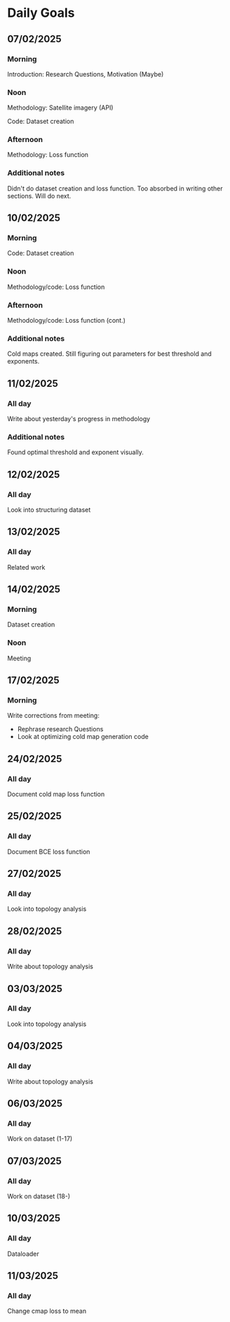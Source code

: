 # Daily Goals


## 07/02/2025

### Morning

Introduction: Research Questions, Motivation (Maybe)

### Noon

Methodology: Satellite imagery (API)

Code: Dataset creation

### Afternoon

Methodology: Loss function

### Additional notes

Didn't do dataset creation and loss function. Too absorbed in writing other sections. Will do next.



## 10/02/2025

### Morning

Code: Dataset creation

### Noon

Methodology/code: Loss function

### Afternoon

Methodology/code: Loss function (cont.)

### Additional notes

Cold maps created. Still figuring out parameters for best threshold and exponents.



## 11/02/2025

### All day

Write about yesterday's progress in methodology

### Additional notes

Found optimal threshold and exponent visually.


## 12/02/2025

### All day

Look into structuring dataset

## 13/02/2025

### All day

Related work

## 14/02/2025

### Morning

Dataset creation

### Noon

Meeting

## 17/02/2025

### Morning

Write corrections from meeting:

- Rephrase research Questions
- Look at optimizing cold map generation code

## 24/02/2025

### All day

Document cold map loss function

## 25/02/2025

### All day

Document BCE loss function

## 27/02/2025

### All day

Look into topology analysis

## 28/02/2025

### All day

Write about topology analysis

## 03/03/2025

### All day

Look into topology analysis


## 04/03/2025

### All day

Write about topology analysis

## 06/03/2025

### All day

Work on dataset (1-17)

## 07/03/2025

### All day

Work on dataset (18-)

## 10/03/2025

### All day

Dataloader

## 11/03/2025

### All day

Change cmap loss to mean
